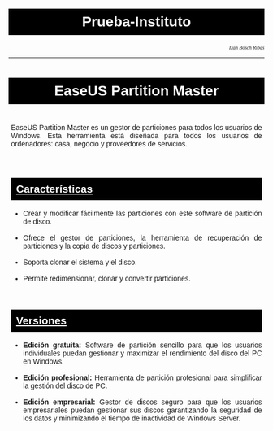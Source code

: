 # Prueba-Instituto
<!DOCTYPE html>
<html lang="es">
<head>
    <meta charset="UTF-8">
    <meta name="viewport" content="width=device-width, initial-scale=1.0">
    <title>EaseUS Partition Master</title>
</head>
<body>
    <div id="cabecera">
        <head> 
            <i>Izan Bosch Ribas</i>
        </head>
    </div>
    <hr>
    <div id="titulo">
        <h1><strong>EaseUS Partition Master</strong></h1>
    </div>
    <div id="que_es">
    <p> EaseUS Partition Master es un gestor de particiones para todos los usuarios de Windows. Esta herramienta está diseñada para todos los usuarios de ordenadores: casa, negocio y proveedores de servicios.</p>
    </div>
    <div id="caracter">
        <h2><u>Características</u></h2>
    <ul>
        <li>Crear y modificar fácilmente las particiones con este software de partición de disco.</li>
        <br>
        <li>Ofrece el gestor de particiones, la herramienta de recuperación de particiones y la copia de discos y particiones.</li>
        <br>
        <li>Soporta clonar el sistema y el disco.</li>
        <br>
        <li>Permite redimensionar, clonar y convertir particiones.</li>
    </ul>
    </div>
    <div id="versiones">
    <h2><u>Versiones</u></h2>
    <ul>
        <li><strong>Edición gratuita:</strong> Software de partición sencillo para que los usuarios individuales puedan gestionar y maximizar el rendimiento del disco del PC en Windows.</li>
        <br>
        <li><strong>Edición profesional:</strong> Herramienta de partición profesional para simplificar la gestión del disco de PC.</li>
        <br>
        <li><strong>Edición empresarial:</strong> Gestor de discos seguro para que los usuarios empresariales puedan gestionar sus discos garantizando la seguridad de los datos y minimizando el tiempo de inactividad de Windows Server.</li>
    </ul>
    </div>
</body>
</html>
<style>
     body {font-family: Arial, sans-serif;
        padding: 10px;
    }
    h1 {color:white;
        text-align: center;
        padding: 10px;
        background-color: black;
    }
    p {margin-bottom: 20px;

    }
    h2{
        text-align: left;
        color: white;
        padding: 10px;
        background-color: black;
    }
    #que_es{
        text-align: justify;
        padding: 5px;
    }
    #caracter{
        text-align: justify;
        padding: 5px;
    }
    #versiones{
        padding: 5px;
        text-align: justify;
    }
    #cabecera{
        text-align: right;
        size: 5px;
        font-size: x-small;
        font-family: Verdana;
    }
</style>
